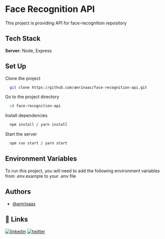 
# Face Recognition API

This project is providing API for face-recognition repository


## Tech Stack


**Server:** Node, Express


## Set Up

Clone the project

```bash
  git clone https://github.com/amrinaas/face-recognition-api.git
```

Go to the project directory

```bash
  cd face-recognition-api
```

Install dependencies

```bash
  npm install / yarn install
```

Start the server

```bash
  npm run start / yarn start
```


## Environment Variables

To run this project, you will need to add the following environment variables from .env.example to your .env file


## Authors

- [@amrinaas](https://www.github.com/amrinaas)


## 🔗 Links
[![linkedin](https://img.shields.io/badge/linkedin-0A66C2?style=for-the-badge&logo=linkedin&logoColor=white)](https://www.linkedin.com/amrinaas/)
[![twitter](https://img.shields.io/badge/twitter-1DA1F2?style=for-the-badge&logo=twitter&logoColor=white)](https://twitter.com/amrinaas)

